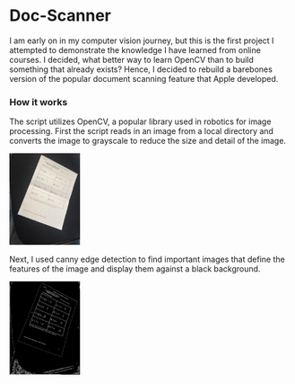 # Doc-Scanner
I am early on in my computer vision journey, but this is the first project I attempted to demonstrate the knowledge I have learned from online courses. I decided, what better way to learn OpenCV than to build something that already exists? Hence, I decided to rebuild a barebones version of the popular document scanning feature that Apple developed.

### How it works

The script utilizes OpenCV, a popular library used in robotics for image processing. First the script reads in an image from a local directory and converts the image to grayscale to reduce the size and detail of the image. 

<img src="./images/original.png"
     style="marginLeft: 10%;width: 25%; height: 25%" />

Next, I used canny edge detection to find important images that define the features of the image and display them against a black background.

<img src="./images/cannyedges.png"
     style="marginLeft: 10%;width: 25%; height: 25%" />
